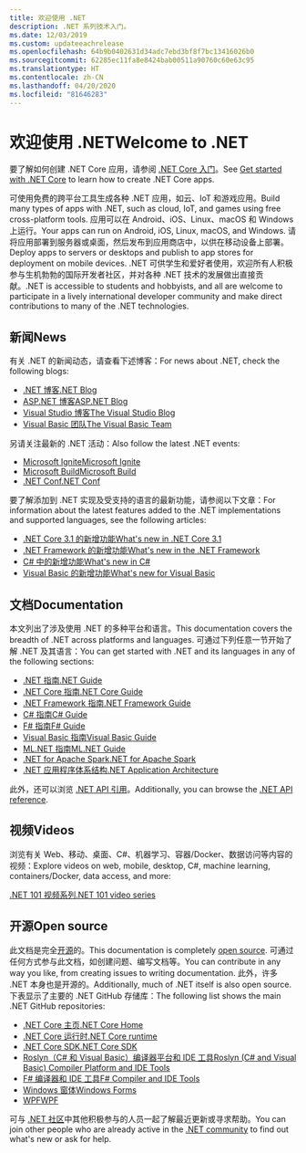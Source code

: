 ```yaml
---
title: 欢迎使用 .NET
description: .NET 系列技术入门。
ms.date: 12/03/2019
ms.custom: updateeachrelease
ms.openlocfilehash: 64b9b0402631d34adc7ebd3bf8f7bc13416026b0
ms.sourcegitcommit: 62285ec11fa8e8424bab00511a90760c60e63c95
ms.translationtype: HT
ms.contentlocale: zh-CN
ms.lasthandoff: 04/20/2020
ms.locfileid: "81646283"
---
```

# <a name="welcome-to-net"></a><span data-ttu-id="6f502-103">欢迎使用 .NET</span><span class="sxs-lookup"><span data-stu-id="6f502-103">Welcome to .NET</span></span>

<span data-ttu-id="6f502-104">要了解如何创建 .NET Core 应用，请参阅 [.NET Core 入门](core/get-started.md)。</span><span class="sxs-lookup"><span data-stu-id="6f502-104">See [Get started with .NET Core](core/get-started.md) to learn how to create .NET Core apps.</span></span>

<span data-ttu-id="6f502-105">可使用免费的跨平台工具生成各种 .NET 应用，如云、IoT 和游戏应用。</span><span class="sxs-lookup"><span data-stu-id="6f502-105">Build many types of apps with .NET, such as cloud, IoT, and games using free cross-platform tools.</span></span> <span data-ttu-id="6f502-106">应用可以在 Android、iOS、Linux、macOS 和 Windows 上运行。</span><span class="sxs-lookup"><span data-stu-id="6f502-106">Your apps can run on Android, iOS, Linux, macOS, and Windows.</span></span> <span data-ttu-id="6f502-107">请将应用部署到服务器或桌面，然后发布到应用商店中，以供在移动设备上部署。</span><span class="sxs-lookup"><span data-stu-id="6f502-107">Deploy apps to servers or desktops and publish to app stores for deployment on mobile devices.</span></span> <span data-ttu-id="6f502-108">.NET 可供学生和爱好者使用，欢迎所有人积极参与生机勃勃的国际开发者社区，并对各种 .NET 技术的发展做出直接贡献。</span><span class="sxs-lookup"><span data-stu-id="6f502-108">.NET is accessible to students and hobbyists, and all are welcome to participate in a lively international developer community and make direct contributions to many of the .NET technologies.</span></span>

## <a name="news"></a><span data-ttu-id="6f502-109">新闻</span><span class="sxs-lookup"><span data-stu-id="6f502-109">News</span></span>

<span data-ttu-id="6f502-110">有关 .NET 的新闻动态，请查看下述博客：</span><span class="sxs-lookup"><span data-stu-id="6f502-110">For news about .NET, check the following blogs:</span></span>

- [<span data-ttu-id="6f502-111">.NET 博客</span><span class="sxs-lookup"><span data-stu-id="6f502-111">.NET Blog</span></span>](https://devblogs.microsoft.com/dotnet/)
- [<span data-ttu-id="6f502-112">ASP.NET 博客</span><span class="sxs-lookup"><span data-stu-id="6f502-112">ASP.NET Blog</span></span>](https://devblogs.microsoft.com/aspnet/)
- [<span data-ttu-id="6f502-113">Visual Studio 博客</span><span class="sxs-lookup"><span data-stu-id="6f502-113">The Visual Studio Blog</span></span>](https://devblogs.microsoft.com/visualstudio/)
- [<span data-ttu-id="6f502-114">Visual Basic 团队</span><span class="sxs-lookup"><span data-stu-id="6f502-114">The Visual Basic Team</span></span>](https://devblogs.microsoft.com/vbteam/)

<span data-ttu-id="6f502-115">另请关注最新的 .NET 活动：</span><span class="sxs-lookup"><span data-stu-id="6f502-115">Also follow the latest .NET events:</span></span>

- [<span data-ttu-id="6f502-116">Microsoft Ignite</span><span class="sxs-lookup"><span data-stu-id="6f502-116">Microsoft Ignite</span></span>](https://www.microsoft.com/ignite)
- [<span data-ttu-id="6f502-117">Microsoft Build</span><span class="sxs-lookup"><span data-stu-id="6f502-117">Microsoft Build</span></span>](https://www.microsoft.com/build)
- [<span data-ttu-id="6f502-118">.NET Conf</span><span class="sxs-lookup"><span data-stu-id="6f502-118">.NET Conf</span></span>](https://www.dotnetconf.net/)

<span data-ttu-id="6f502-119">要了解添加到 .NET 实现及受支持的语言的最新功能，请参阅以下文章：</span><span class="sxs-lookup"><span data-stu-id="6f502-119">For information about the latest features added to the .NET implementations and supported languages, see the following articles:</span></span>

- [<span data-ttu-id="6f502-120">.NET Core 3.1 的新增功能</span><span class="sxs-lookup"><span data-stu-id="6f502-120">What's new in .NET Core 3.1</span></span>](core/whats-new/dotnet-core-3-1.md)
- [<span data-ttu-id="6f502-121">.NET Framework 的新增功能</span><span class="sxs-lookup"><span data-stu-id="6f502-121">What's new in the .NET Framework</span></span>](framework/whats-new/index.md)
- [<span data-ttu-id="6f502-122">C# 中的新增功能</span><span class="sxs-lookup"><span data-stu-id="6f502-122">What's new in C#</span></span>](csharp/whats-new/index.md)
- [<span data-ttu-id="6f502-123">Visual Basic 的新增功能</span><span class="sxs-lookup"><span data-stu-id="6f502-123">What's new for Visual Basic</span></span>](visual-basic/getting-started/whats-new.md)

## <a name="documentation"></a><span data-ttu-id="6f502-124">文档</span><span class="sxs-lookup"><span data-stu-id="6f502-124">Documentation</span></span>

<span data-ttu-id="6f502-125">本文列出了涉及使用 .NET 的多种平台和语言。</span><span class="sxs-lookup"><span data-stu-id="6f502-125">This documentation covers the breadth of .NET across platforms and languages.</span></span> <span data-ttu-id="6f502-126">可通过下列任意一节开始了解 .NET 及其语言：</span><span class="sxs-lookup"><span data-stu-id="6f502-126">You can get started with .NET and its languages in any of the following sections:</span></span>

- [<span data-ttu-id="6f502-127">.NET 指南</span><span class="sxs-lookup"><span data-stu-id="6f502-127">.NET Guide</span></span>](standard/index.yml)
- [<span data-ttu-id="6f502-128">.NET Core 指南</span><span class="sxs-lookup"><span data-stu-id="6f502-128">.NET Core Guide</span></span>](core/index.yml)
- [<span data-ttu-id="6f502-129">.NET Framework 指南</span><span class="sxs-lookup"><span data-stu-id="6f502-129">.NET Framework Guide</span></span>](framework/index.yml)
- [<span data-ttu-id="6f502-130">C# 指南</span><span class="sxs-lookup"><span data-stu-id="6f502-130">C# Guide</span></span>](csharp/index.yml)
- [<span data-ttu-id="6f502-131">F# 指南</span><span class="sxs-lookup"><span data-stu-id="6f502-131">F# Guide</span></span>](fsharp/index.yml)
- [<span data-ttu-id="6f502-132">Visual Basic 指南</span><span class="sxs-lookup"><span data-stu-id="6f502-132">Visual Basic Guide</span></span>](visual-basic/index.yml)
- [<span data-ttu-id="6f502-133">ML.NET 指南</span><span class="sxs-lookup"><span data-stu-id="6f502-133">ML.NET Guide</span></span>](machine-learning/index.yml)
- [<span data-ttu-id="6f502-134">.NET for Apache Spark</span><span class="sxs-lookup"><span data-stu-id="6f502-134">.NET for Apache Spark</span></span>](spark/index.yml)
- [<span data-ttu-id="6f502-135">.NET 应用程序体系结构</span><span class="sxs-lookup"><span data-stu-id="6f502-135">.NET Application Architecture</span></span>](architecture/index.yml)

<span data-ttu-id="6f502-136">此外，还可以浏览 [.NET API 引用](/dotnet/api)。</span><span class="sxs-lookup"><span data-stu-id="6f502-136">Additionally, you can browse the [.NET API reference](/dotnet/api).</span></span>

## <a name="videos"></a><span data-ttu-id="6f502-137">视频</span><span class="sxs-lookup"><span data-stu-id="6f502-137">Videos</span></span>

<span data-ttu-id="6f502-138">浏览有关 Web、移动、桌面、C#、机器学习、容器/Docker、数据访问等内容的视频：</span><span class="sxs-lookup"><span data-stu-id="6f502-138">Explore videos on web, mobile, desktop, C#, machine learning, containers/Docker, data access, and more:</span></span>

[<span data-ttu-id="6f502-139">.NET 101 视频系列</span><span class="sxs-lookup"><span data-stu-id="6f502-139">.NET 101 video series</span></span>](https://dotnet.microsoft.com/learn/videos)

## <a name="open-source"></a><span data-ttu-id="6f502-140">开源</span><span class="sxs-lookup"><span data-stu-id="6f502-140">Open source</span></span>

<span data-ttu-id="6f502-141">此文档是完全[开源](https://github.com/dotnet/docs)的。</span><span class="sxs-lookup"><span data-stu-id="6f502-141">This documentation is completely [open source](https://github.com/dotnet/docs).</span></span> <span data-ttu-id="6f502-142">可通过任何方式参与此文档，如创建问题、编写文档等。</span><span class="sxs-lookup"><span data-stu-id="6f502-142">You can contribute in any way you like, from creating issues to writing documentation.</span></span> <span data-ttu-id="6f502-143">此外，许多 .NET 本身也是开源的。</span><span class="sxs-lookup"><span data-stu-id="6f502-143">Additionally, much of .NET itself is also open source.</span></span> <span data-ttu-id="6f502-144">下表显示了主要的 .NET GitHub 存储库：</span><span class="sxs-lookup"><span data-stu-id="6f502-144">The following list shows the main .NET GitHub repositories:</span></span>

- [<span data-ttu-id="6f502-145">.NET Core 主页</span><span class="sxs-lookup"><span data-stu-id="6f502-145">.NET Core Home</span></span>](https://github.com/dotnet/core)
- [<span data-ttu-id="6f502-146">.NET Core 运行时</span><span class="sxs-lookup"><span data-stu-id="6f502-146">.NET Core runtime</span></span>](https://github.com/dotnet/runtime)
- [<span data-ttu-id="6f502-147">.NET Core SDK</span><span class="sxs-lookup"><span data-stu-id="6f502-147">.NET Core SDK</span></span>](https://github.com/dotnet/sdk)
- [<span data-ttu-id="6f502-148">Roslyn（C# 和 Visual Basic）编译器平台和 IDE 工具</span><span class="sxs-lookup"><span data-stu-id="6f502-148">Roslyn (C# and Visual Basic) Compiler Platform and IDE Tools</span></span>](https://github.com/dotnet/roslyn)
- [<span data-ttu-id="6f502-149">F# 编译器和 IDE 工具</span><span class="sxs-lookup"><span data-stu-id="6f502-149">F# Compiler and IDE Tools</span></span>](https://github.com/dotnet/fsharp)
- [<span data-ttu-id="6f502-150">Windows 窗体</span><span class="sxs-lookup"><span data-stu-id="6f502-150">Windows Forms</span></span>](https://github.com/dotnet/winforms)
- [<span data-ttu-id="6f502-151">WPF</span><span class="sxs-lookup"><span data-stu-id="6f502-151">WPF</span></span>](https://github.com/dotnet/wpf)

<span data-ttu-id="6f502-152">可与 [.NET 社区](https://dotnet.microsoft.com/platform/community)中其他积极参与的人员一起了解最近更新或寻求帮助。</span><span class="sxs-lookup"><span data-stu-id="6f502-152">You can join other people who are already active in the [.NET community](https://dotnet.microsoft.com/platform/community) to find out what's new or ask for help.</span></span>
